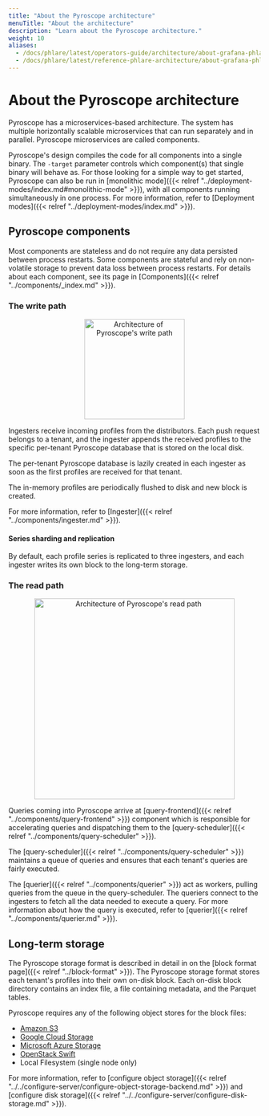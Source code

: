 ```yaml
---
title: "About the Pyroscope architecture"
menuTitle: "About the architecture"
description: "Learn about the Pyroscope architecture."
weight: 10
aliases:
  - /docs/phlare/latest/operators-guide/architecture/about-grafana-phlare-architecture/
  - /docs/phlare/latest/reference-phlare-architecture/about-grafana-phlare-architecture/
---
```


# About the Pyroscope architecture

Pyroscope has a microservices-based architecture.
The system has multiple horizontally scalable microservices that can run separately and in parallel.
Pyroscope microservices are called components.

Pyroscope's design compiles the code for all components into a single binary.
The `-target` parameter controls which component(s) that single binary will behave as. For those looking for a simple way to get started, Pyroscope can also be run in [monolithic mode]({{< relref "../deployment-modes/index.md#monolithic-mode" >}}), with all components running simultaneously in one process.
For more information, refer to [Deployment modes]({{< relref "../deployment-modes/index.md" >}}).

## Pyroscope components

Most components are stateless and do not require any data persisted between process restarts. Some components are stateful and rely on non-volatile storage to prevent data loss between process restarts. For details about each component, see its page in [Components]({{< relref "../components/_index.md" >}}).

### The write path

[//]: # "To edit open with https://mermaid.live/edit#pako{...}"

<p align="center">
  <img alt="Architecture of Pyroscope's write path" width="200px" src="https://mermaid.ink/svg/pako:eNqNUc9PwyAU_lcavGzJtrqi3cbBg9GzB008rDtQeLQoLQ08nMvS_11onHr09vH9gvc4E2ElEEaUsUfRcofZy33VZ1nw4Gb7V6cR_GGeLZd3mdQena4DWpccf46TrPsGPMKkXfAkWJ8o62f7p_oNBGY-RuAwT6zHk4HpskxpY9iV2qlF7LXvwK4opd94edQSW1YMn78h6_8dIQvSgeu4lnHSc6qoCLbQQUVYhBIUDwYrUvVjtIZBcoRHqeMzCVPceFgQHud8PvWCMHQBLqYHzRvHux-XsVxCDJ0Jnoa01iYuKVYK2yvdJD44E-kWcfAsz5O8ajS2oV4J2-Vey_QH7ceuzMui3PKCQrmh_JZSKer1bquKm7WSm-t1wck4jl9KVZdq" />
  </a>
</p>

Ingesters receive incoming profiles from the distributors.
Each push request belongs to a tenant, and the ingester appends the received profiles to the specific per-tenant Pyroscope database that is stored on the local disk.

The per-tenant Pyroscope database is lazily created in each ingester as soon as the first profiles are received for that tenant.

The in-memory profiles are periodically flushed to disk and new block is created.

For more information, refer to [Ingester]({{< relref "../components/ingester.md" >}}).

#### Series sharding and replication

By default, each profile series is replicated to three ingesters, and each ingester writes its own block to the long-term storage.

### The read path

[//]: # "To edit open with https://mermaid.live/edit#pako{...}"

<p align="center">
  <img alt="Architecture of Pyroscope's read path" width="400px" src="https://mermaid.ink/svg/pako:eNqNkU1PwzAMQP9KlF02aV1ZC92WAwcEZyTgtu6QNU4bSJOSOIxq6n8nnfg-7eY8P1uOfaSVFUAZldoeqoY7JE83pSEkeHDT7QNw4XczkiTX5DWA6xPprEEwYnT-kl-SrxoQQYP7shS4c9LK1ODxPyeVbWOGeGvNSbN-FKyfbu_3z1Ah8Wgd7GYj9dhrOE1PpNKaTeRGzj06-wJskuf5Z5wclMCGZd37T5H1Z5fQOW3BtVyJuLrj2KKk2EALJWUxFCB50FjS0gxR5QHtY28qytAFmNPQCY5wq3jteEuZ5Np_0zuh4me-obZcQHweKfbdeKdaeYwtK2ukqkcenI64Qew8S9MxvagVNmG_iGtLvRLjUZu3TZEWWbHmWQ7FKudXeS6q_XKzltnlUorVxTLjdBiGD-Nas38" />
  </a>
</p>

Queries coming into Pyroscope arrive at [query-frontend]({{< relref "../components/query-frontend" >}}) component which is responsible for accelerating queries and dispatching them to the [query-scheduler]({{< relref "../components/query-scheduler" >}}).

The [query-scheduler]({{< relref "../components/query-scheduler" >}}) maintains a queue of queries and ensures that each tenant's queries are fairly executed.

The [querier]({{< relref "../components/querier" >}}) act as workers, pulling queries from the queue in the query-scheduler. The queriers connect to the ingesters to fetch all the data needed to execute a query. For more information about how the query is executed, refer to [querier]({{< relref "../components/querier.md" >}}).

## Long-term storage

The Pyroscope storage format is described in detail in on the [block format page]({{< relref "../block-format" >}}).
The Pyroscope storage format stores each tenant's profiles into their own on-disk block. Each on-disk block directory contains an index file, a file containing metadata, and the Parquet tables.

Pyroscope requires any of the following object stores for the block files:

[//]: # "TODO: Verify that's correct"

- [Amazon S3](https://aws.amazon.com/s3)
- [Google Cloud Storage](https://cloud.google.com/storage/)
- [Microsoft Azure Storage](https://azure.microsoft.com/en-us/services/storage/)
- [OpenStack Swift](https://wiki.openstack.org/wiki/Swift)
- Local Filesystem (single node only)

For more information, refer to [configure object storage]({{< relref "../../configure-server/configure-object-storage-backend.md" >}}) and [configure disk storage]({{< relref "../../configure-server/configure-disk-storage.md" >}}).
